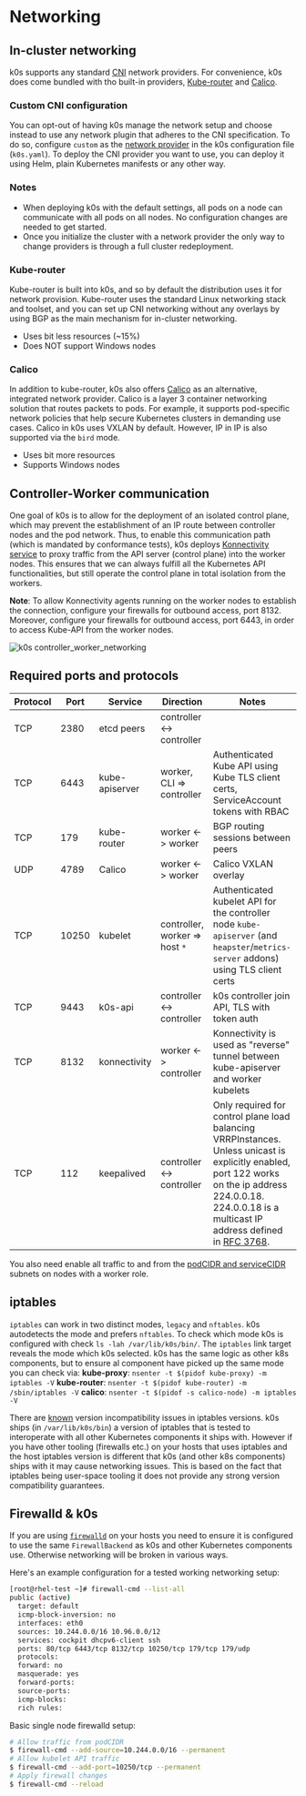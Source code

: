# Networking

## In-cluster networking

k0s supports any standard [CNI] network providers. For convenience, k0s does come bundled with tho built-in providers, [Kube-router] and [Calico].

[CNI]: https://github.com/containernetworking/cni
[Kube-router]: https://github.com/cloudnativelabs/kube-router
[Calico]: https://www.projectcalico.org/

### Custom CNI configuration

You can opt-out of having k0s manage the network setup and choose instead to use any network plugin that adheres to the CNI specification. To do so, configure `custom` as the [network provider] in the k0s configuration file (`k0s.yaml`). To deploy the CNI provider you want to use, you can deploy it using Helm, plain Kubernetes manifests or any other way.

[network provider]: configuration.md#specnetwork

### Notes

- When deploying k0s with the default settings, all pods on a node can communicate with all pods on all nodes. No configuration changes are needed to get started.
- Once you initialize the cluster with a network provider the only way to change providers is through a full cluster redeployment.

### Kube-router

Kube-router is built into k0s, and so by default the distribution uses it for network provision. Kube-router uses the standard Linux networking stack and toolset, and you can set up CNI networking without any overlays by using BGP as the main mechanism for in-cluster networking.

- Uses bit less resources (~15%)
- Does NOT support Windows nodes

### Calico

In addition to kube-router, k0s also offers [Calico] as an alternative,
integrated network provider. Calico is a layer 3 container networking solution
that routes packets to pods. For example, it supports pod-specific network
policies that help secure Kubernetes clusters in demanding use cases. Calico in
k0s uses VXLAN by default. However, IP in IP is also supported via the `bird`
mode.

- Uses bit more resources
- Supports Windows nodes

## Controller-Worker communication

One goal of k0s is to allow for the deployment of an isolated control plane, which may prevent the establishment of an IP route between controller nodes and the pod network. Thus, to enable this communication path (which is mandated by conformance tests), k0s deploys [Konnectivity service](https://kubernetes.io/docs/tasks/extend-kubernetes/setup-konnectivity/) to proxy traffic from the API server (control plane) into the worker nodes. This ensures that we can always fulfill all the Kubernetes API functionalities, but still operate the control plane in total isolation from the workers.

**Note**: To allow Konnectivity agents running on the worker nodes to establish the connection, configure your firewalls for outbound access, port 8132. Moreover, configure your firewalls for outbound access, port 6443, in order to access Kube-API from the worker nodes.

![k0s controller_worker_networking](img/k0s_controller_worker_networking.png)

## Required ports and protocols

| Protocol | Port  | Service        | Direction                      | Notes
|----------|-------|----------------|--------------------------------|--------
| TCP      | 2380  | etcd peers     | controller <-> controller      |
| TCP      | 6443  | kube-apiserver | worker, CLI => controller      | Authenticated Kube API using Kube TLS client certs, ServiceAccount tokens with RBAC
| TCP      | 179   | kube-router    | worker <-> worker              | BGP routing sessions between peers
| UDP      | 4789  | Calico         | worker <-> worker              | Calico VXLAN overlay
| TCP      | 10250 | kubelet        | controller, worker => host `*` | Authenticated kubelet API for the controller node `kube-apiserver` (and `heapster`/`metrics-server` addons) using TLS client certs
| TCP      | 9443  | k0s-api        | controller <-> controller      | k0s controller join API, TLS with token auth
| TCP      | 8132  | konnectivity   | worker <-> controller          | Konnectivity is used as "reverse" tunnel between kube-apiserver and worker kubelets
| TCP      | 112   | keepalived     | controller <-> controller      | Only required for control plane load balancing VRRPInstances. Unless unicast is explicitly enabled, port 122 works on the ip address 224.0.0.18. 224.0.0.18 is a multicast IP address defined in [RFC 3768].

You also need enable all traffic to and from the [podCIDR and serviceCIDR] subnets on nodes with a worker role.

[podCIDR and serviceCIDR]: configuration.md#specnetwork
[RFC 3768]: https://datatracker.ietf.org/doc/html/rfc3768#section-5.2.2

## iptables

`iptables` can work in two distinct modes, `legacy` and `nftables`. k0s autodetects the mode and prefers `nftables`. To check which mode k0s is configured with check `ls -lah /var/lib/k0s/bin/`. The `iptables` link target reveals the mode which k0s selected. k0s has the same logic as other k8s components, but to ensure al component have picked up the same mode you can check via:
**kube-proxy**: `nsenter -t $(pidof kube-proxy) -m iptables -V`
**kube-router**: `nsenter -t $(pidof kube-router) -m /sbin/iptables -V`
**calico**: `nsenter -t $(pidof -s calico-node) -m iptables -V`

There are [known](https://bugzilla.netfilter.org/show_bug.cgi?id=1632) version incompatibility issues in iptables versions. k0s ships (in `/var/lib/k0s/bin`) a version of iptables that is tested to interoperate with all other Kubernetes components it ships with. However if you have other tooling (firewalls etc.) on your hosts that uses iptables and the host iptables version is different that k0s (and other k8s components) ships with it may cause networking issues. This is based on the fact that iptables being user-space tooling it does not provide any strong version compatibility guarantees.

## Firewalld & k0s

If you are using [`firewalld`](https://firewalld.org/) on your hosts you need to ensure it is configured to use the same `FirewallBackend` as k0s and other Kubernetes components use. Otherwise networking will be broken in various ways.

Here's an example configuration for a tested working networking setup:

```sh
[root@rhel-test ~]# firewall-cmd --list-all
public (active)
  target: default
  icmp-block-inversion: no
  interfaces: eth0
  sources: 10.244.0.0/16 10.96.0.0/12
  services: cockpit dhcpv6-client ssh
  ports: 80/tcp 6443/tcp 8132/tcp 10250/tcp 179/tcp 179/udp
  protocols: 
  forward: no
  masquerade: yes
  forward-ports: 
  source-ports: 
  icmp-blocks: 
  rich rules:
```

Basic single node firewalld setup:

```sh
# Allow traffic from podCIDR
$ firewall-cmd --add-source=10.244.0.0/16 --permanent
# Allow kubelet API traffic
$ firewall-cmd --add-port=10250/tcp --permanent
# Apply firewall changes
$ firewall-cmd --reload
```
